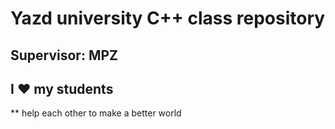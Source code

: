 # Yazd university C++ class repository

## Supervisor: MPZ

## I :heart: my students

** help each other to make a better world